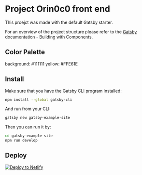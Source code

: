 # Project Orin0c0 front end

This proejct was made with the default Gatsby starter.

For an overview of the project structure please refer to the [Gatsby documentation - Building with Components](https://www.gatsbyjs.org/docs/building-with-components/).

## Color Palette

background: #111111
yellow: #FFE61E

## Install

Make sure that you have the Gatsby CLI program installed:
```sh
npm install --global gatsby-cli
```

And run from your CLI:
```sh
gatsby new gatsby-example-site
```

Then you can run it by:
```sh
cd gatsby-example-site
npm run develop
```

## Deploy

[![Deploy to Netlify](https://www.netlify.com/img/deploy/button.svg)](https://app.netlify.com/start/deploy?repository=https://github.com/gatsbyjs/gatsby-starter-default)

